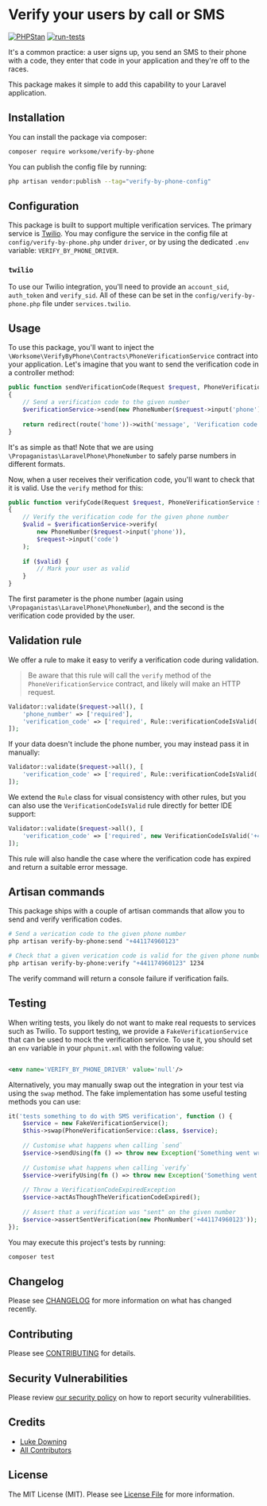 # Verify your users by call or SMS

[![PHPStan](https://github.com/worksome/verify-by-phone/actions/workflows/phpstan.yml/badge.svg)](https://github.com/worksome/verify-by-phone/actions/workflows/phpstan.yml)
[![run-tests](https://github.com/worksome/verify-by-phone/actions/workflows/run-tests.yml/badge.svg)](https://github.com/worksome/verify-by-phone/actions/workflows/run-tests.yml)

It's a common practice: a user signs up, you send an SMS to their phone with a code, they enter that code in your
application and they're off to the races.

This package makes it simple to add this capability to your Laravel application.

## Installation

You can install the package via composer:

```bash
composer require worksome/verify-by-phone
```

You can publish the config file by running:

```bash
php artisan vendor:publish --tag="verify-by-phone-config"
```

## Configuration

This package is built to support multiple verification services. The primary service
is [Twilio](https://www.twilio.com/). You may configure the service in the config file at `config/verify-by-phone.php`
under `driver`, or by using the dedicated `.env` variable: `VERIFY_BY_PHONE_DRIVER`.

### `twilio`

To use our Twilio integration, you'll need to provide an `account_sid`, `auth_token` and `verify_sid`. All of these can
be set in the `config/verify-by-phone.php` file under `services.twilio`.

## Usage

To use this package, you'll want to inject the `\Worksome\VerifyByPhone\Contracts\PhoneVerificationService`
contract into your application. Let's imagine that you want to send the verification code in a controller method:

```php
public function sendVerificationCode(Request $request, PhoneVerificationService $verificationService)
{
    // Send a verification code to the given number
    $verificationService->send(new PhoneNumber($request->input('phone')));
    
    return redirect(route('home'))->with('message', 'Verification code sent!');
}
```

It's as simple as that! Note that we are using `\Propaganistas\LaravelPhone\PhoneNumber` to safely parse numbers in
different formats.

Now, when a user receives their verification code, you'll want to check that it is valid. Use the `verify` method for
this:

```php
public function verifyCode(Request $request, PhoneVerificationService $verificationService)
{
    // Verify the verification code for the given phone number
    $valid = $verificationService->verify(
        new PhoneNumber($request->input('phone')), 
        $request->input('code')
    );
    
    if ($valid) {
        // Mark your user as valid
    }
}
```

The first parameter is the phone number (again using `\Propaganistas\LaravelPhone\PhoneNumber`), and the second is the
verification code provided by the user.

## Validation rule

We offer a rule to make it easy to verify a verification code during validation.

> Be aware that this rule will call the `verify` method of the `PhoneVerificationService` contract, and likely will
> make an HTTP request.

```php
Validator::validate($request->all(), [
    'phone_number' => ['required'],
    'verification_code' => ['required', Rule::verificationCodeIsValid('phone_number')],
]);
```

If your data doesn't include the phone number, you may instead pass it in manually:

```php
Validator::validate($request->all(), [
    'verification_code' => ['required', Rule::verificationCodeIsValid('+441174960123')],
]);
```

We extend the `Rule` class for visual consistency with other rules, but you can also use the `VerificationCodeIsValid` rule directly for
better IDE support:

```php
Validator::validate($request->all(), [
    'verification_code' => ['required', new VerificationCodeIsValid('+441174960123')],
]);
```

This rule will also handle the case where the verification code has expired and return a suitable error message.

## Artisan commands

This package ships with a couple of artisan commands that allow you to send and verify verification codes.

```bash
# Send a verication code to the given phone number
php artisan verify-by-phone:send "+441174960123"

# Check that a given verication code is valid for the given phone number
php artisan verify-by-phone:verify "+441174960123" 1234
```

The verify command will return a console failure if verification fails.

## Testing

When writing tests, you likely do not want to make real requests to services such as Twilio. To support testing, we
provide a
`FakeVerificationService` that can be used to mock the verification service. To use it, you should set an `env` variable
in your `phpunit.xml` with the following value:

```xml

<env name='VERIFY_BY_PHONE_DRIVER' value='null'/>
```

Alternatively, you may manually swap out the integration in your test via using the `swap` method. The fake
implementation has some useful testing methods you can use:

```php
it('tests something to do with SMS verification', function () {
    $service = new FakeVerificationService();
    $this->swap(PhoneVerificationService::class, $service);
   
    // Customise what happens when calling `send`
    $service->sendUsing(fn () => throw new Exception('Something went wrong'));
    
    // Customise what happens when calling `verify`
    $service->verifyUsing(fn () => throw new Exception('Something went wrong'));
    
    // Throw a VerificationCodeExpiredException
    $service->actAsThoughTheVerificationCodeExpired();
    
    // Assert that a verification was "sent" on the given number
    $service->assertSentVerification(new PhonNumber('+441174960123'));
});
```

You may execute this project's tests by running:

```bash
composer test
```

## Changelog

Please see [CHANGELOG](CHANGELOG.md) for more information on what has changed recently.

## Contributing

Please see [CONTRIBUTING](.github/CONTRIBUTING.md) for details.

## Security Vulnerabilities

Please review [our security policy](../../security/policy) on how to report security vulnerabilities.

## Credits

- [Luke Downing](https://github.com/lukeraymonddowning)
- [All Contributors](../../contributors)

## License

The MIT License (MIT). Please see [License File](LICENSE.md) for more information.
